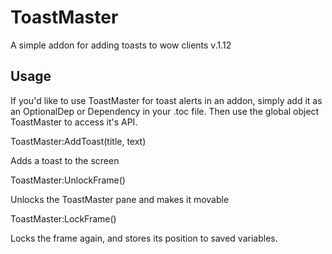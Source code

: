 # ToastMaster
A simple addon for adding toasts to wow clients v.1.12

## Usage
If you'd like to use ToastMaster for toast alerts in an addon, simply add it as an OptionalDep or Dependency in your .toc file.
Then use the global object ToastMaster to access it's API.

ToastMaster:AddToast(title, text)

Adds a toast to the screen

ToastMaster:UnlockFrame()

Unlocks the ToastMaster pane and makes it movable

ToastMaster:LockFrame()

Locks the frame again, and stores its position to saved variables.